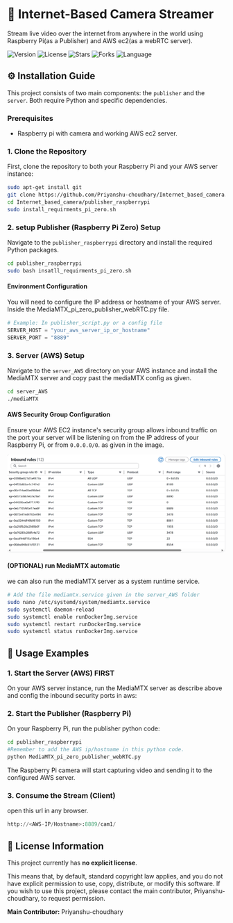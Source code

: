# 🎥 Internet-Based Camera Streamer

Stream live video over the internet from anywhere in the world using Raspberry Pi(as a Publisher) and AWS ec2(as a webRTC server).

![Version](https://img.shields.io/badge/version-1.0.0-blue)
![License](https://img.shields.io/badge/license-None-lightgrey)
![Stars](https://img.shields.io/github/stars/Priyanshu-choudhary/Internet_based_camera?style=social)
![Forks](https://img.shields.io/github/forks/Priyanshu-choudhary/Internet_based_camera?style=social)
![Language](https://img.shields.io/badge/language-Python-blue)


<!-- ## ✨ Features

*   🌍 **Global Access:** Stream live video from your camera to any internet-connected device, anywhere in the world.
*   🚀 **Lightweight Publisher:** Designed for Raspberry Pi, the publisher is optimized for low-resource environments.
*   ☁️ **Cloud-Powered Server:** Utilizes AWS to provide a robust and scalable video streaming server.
*   🔒 **Secure Streaming (Planned):** Future enhancements will include secure authentication and encrypted streams.
*   🔧 **Modular Architecture:** Clear separation between publisher (Raspberry Pi) and server (AWS) components for easy deployment and maintenance. -->


## ⚙️ Installation Guide

This project consists of two main components: the `publisher` and the `server`. Both require Python and specific dependencies.

### Prerequisites

*   Raspberry pi  with camera and working AWS ec2 server.

### 1. Clone the Repository

First, clone the repository to both your Raspberry Pi and your AWS server instance:

```bash
sudo apt-get install git
git clone https://github.com/Priyanshu-choudhary/Internet_based_camera.git
cd Internet_based_camera/publisher_raspberrypi
sudo install_requirments_pi_zero.sh

```

### 2. setup Publisher (Raspberry Pi Zero) Setup

Navigate to the `publisher_raspberrypi` directory and install the required Python packages.

```bash
cd publisher_raspberrypi
sudo bash insatll_requirments_pi_zero.sh
```

#### Environment Configuration

You will need to configure the IP address or hostname of your AWS server. Inside the MediaMTX_pi_zero_publisher_webRTC.py file.

```python
# Example: In publisher_script.py or a config file
SERVER_HOST = "your_aws_server_ip_or_hostname"
SERVER_PORT = "8889"
```

### 3. Server (AWS) Setup

Navigate to the `server_AWS` directory on your AWS instance and install the MediaMTX server and copy past the mediaMTX config as given.

```bash
cd server_AWS
./mediaMTX


```

#### AWS Security Group Configuration

Ensure your AWS EC2 instance's security group allows inbound traffic on the port your server will be listening on from the IP address of your Raspberry Pi, or from `0.0.0.0/0`. as given in the image.

![AWS security inbound rules](/server_AWS/security_group_inbound_port.jpeg)

#### (OPTIONAL) run MediaMTX automatic
 
we can also run the mediaMTX server as a system runtime service. 
```bash
# Add the file mediamtx.service given in the server_AWS folder 
sudo nano /etc/systemd/system/mediamtx.service
sudo systemctl daemon-reload
sudo systemctl enable runDockerImg.service
sudo systemctl restart runDockerImg.service
sudo systemctl status runDockerImg.service
```

## 🚀 Usage Examples

### 1. Start the Server (AWS) FIRST

On your AWS server instance, run the MediaMTX server as describe above and config the inbound security ports in aws:


### 2. Start the Publisher (Raspberry Pi)

On your Raspberry Pi, run the publisher python code:

```bash
cd publisher_raspberrypi
#Remember to add the AWS ip/hostname in this python code.
python MediaMTX_pi_zero_publisher_webRTC.py
```

The Raspberry Pi camera will start capturing video and sending it to the configured AWS server.

### 3. Consume the Stream (Client)

open this url in any browser.
```python
http://<AWS-IP/Hostname>:8889/cam1/

```

## 📄 License Information

This project currently has **no explicit license**.

This means that, by default, standard copyright law applies, and you do not have explicit permission to use, copy, distribute, or modify this software. If you wish to use this project, please contact the main contributor, Priyanshu-choudhary, to request permission.

**Main Contributor:** Priyanshu-choudhary
